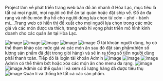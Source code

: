 Project làm về phát triển trang web bán đồ ăn nhanh ở Hòa Lạc, mục tiêu là tất cả mọi người, mọi người có thể ăn tại quán hoặc đặt ship về. Đồ ăn đa rạng và nhiều món tha hồ cho người dùng lựa chọn từ cơm - phở - bánh mì....Trang web có hiển thị đề xuất cho mọi người lựa chọn trong các mức giá và các món được ưa thích, trang web hi vọng phát triển mô hình kinh doanh cho các quán ăn tại Hòa Lạc.

![image](https://github.com/tranhls/ASM_PRJ_/assets/163868233/480ed976-8e29-4ece-b87a-0eba7b395be8)
![image](https://github.com/tranhls/ASM_PRJ_/assets/163868233/f9f41be3-9586-47f1-a5f5-873628493561)
![image](https://github.com/tranhls/ASM_PRJ_/assets/163868233/d901a057-08c7-401b-9a80-b2919e484378)
![image](https://github.com/tranhls/ASM_PRJ_/assets/163868233/02b0a982-cb2a-4234-b83f-ecbfa98fe1af)
![image](https://github.com/tranhls/ASM_PRJ_/assets/163868233/481cd6f9-fe67-4463-80b7-1c2b9e111df1)
Ở tài khoản người dùng, họ có thể tham khảo các mức giá và các món ăn sau đó đặt sản phẩm(hiện số lượng sản phẩm đã đặt trong giỏi hàng) và sẽ in ra tổng số tiền người dùng phải thanh toán.
Tiếp đó là login tài khoản Admin
![image](https://github.com/tranhls/ASM_PRJ_/assets/163868233/041214b9-4c7b-4432-9402-15e92a719b19)
![image](https://github.com/tranhls/ASM_PRJ_/assets/163868233/5890051a-55a3-4fb1-aee4-be282c64abdd)
![image](https://github.com/tranhls/ASM_PRJ_/assets/163868233/6a4598eb-2d01-4bd4-8b34-858c4cde7c46)
Admin có thể thêm bớt hoặc xóa các món ăn cho menu đa rạng.
![image](https://github.com/tranhls/ASM_PRJ_/assets/163868233/d21fb94a-fe45-4e68-97c1-e6495cc9801d)
![image](https://github.com/tranhls/ASM_PRJ_/assets/163868233/ec490527-5763-432f-a0b6-a0872656d02e)
Admin có thể quản lí và xem số lượng hàng đã được tiêu thụ 
![image](https://github.com/tranhls/ASM_PRJ_/assets/163868233/bd56c42d-cbbb-4101-8dac-1677841b9817)
Quản lí và thống kê tất cả các sản phẩm.







